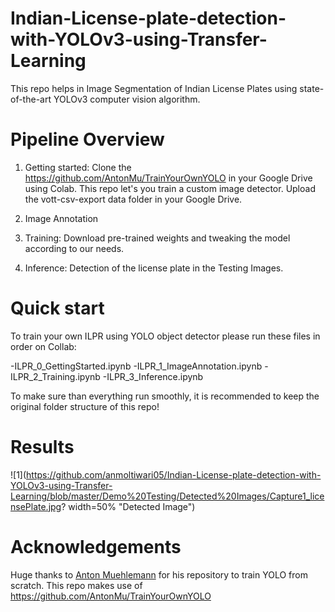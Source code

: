 # Indian-License-plate-detection-with-YOLOv3-using-Transfer-Learning
This repo helps in Image Segmentation of Indian License Plates using state-of-the-art YOLOv3 computer vision algorithm.

# Pipeline Overview

1. Getting started: Clone the https://github.com/AntonMu/TrainYourOwnYOLO in your Google Drive using Colab. This repo let's you train a custom image detector. Upload the vott-csv-export data folder in your Google Drive.

2. Image Annotation

3. Training: Download pre-trained weights and tweaking the model according to our needs.

4. Inference: Detection of the license plate in the Testing Images.

# Quick start

To train your own ILPR using YOLO object detector please run these files in order on Collab:

-ILPR_0_GettingStarted.ipynb
-ILPR_1_ImageAnnotation.ipynb
-ILPR_2_Training.ipynb
-ILPR_3_Inference.ipynb

To make sure than everything run smoothly, it is recommended to keep the original folder structure of this repo!

# Results

![1](https://github.com/anmoltiwari05/Indian-License-plate-detection-with-YOLOv3-using-Transfer-Learning/blob/master/Demo%20Testing/Detected%20Images/Capture1_licensePlate.jpg? width=50% "Detected Image")


# Acknowledgements
Huge thanks to [Anton Muehlemann](https://github.com/AntonMu) for his repository to train YOLO from scratch. This repo makes use of https://github.com/AntonMu/TrainYourOwnYOLO
